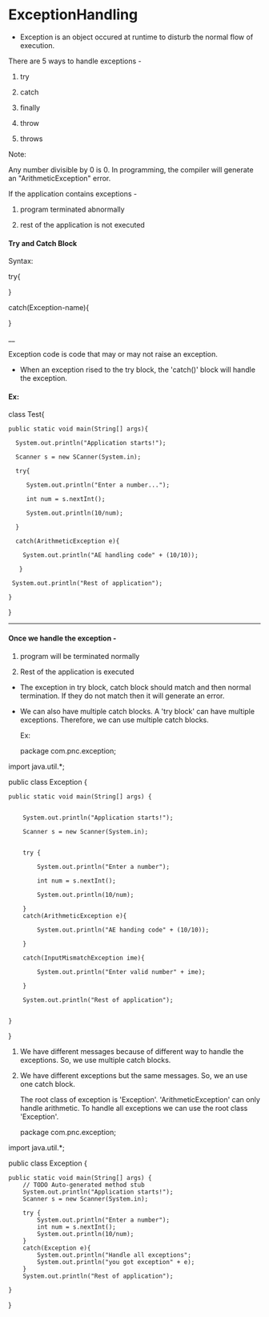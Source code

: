 # ExceptionHandling


- Exception is an object occured at runtime to disturb the normal flow of execution.

There are 5 ways to handle exceptions - 

1. try

2. catch

3. finally

4. throw

5. throws


Note:

Any number divisible by 0 is 0. In programming, the compiler will generate an "ArithmeticException" error.


If the application contains exceptions - 

1. program terminated abnormally

2. rest of the application is not executed


#### Try and Catch Block

Syntax:

try{

}

catch(Exception-name){

}


__

Exception code is code that may or may not raise an exception.


- When an exception rised to the try block, the 'catch()' block will handle the exception.


#### Ex:

class Test{

    public static void main(String[] args){

      System.out.println("Application starts!");

      Scanner s = new SCanner(System.in);

      try{

         System.out.println("Enter a number...");

         int num = s.nextInt();

         System.out.println(10/num);
          
      }

      catch(ArithmeticException e){

        System.out.println("AE handling code" + (10/10));

       }    

     System.out.println("Rest of application");

    }

}



***********************

#### Once we handle the exception - 

1. program will be terminated normally

2. Rest of the application is executed


- The exception in try block, catch block should match and then normal termination. If they do not match then it will generate an error.

- We can also have multiple catch blocks. A 'try block' can have multiple exceptions. Therefore, we can use multiple catch blocks.

  Ex:

  package com.pnc.exception;

import java.util.*;

public class Exception {

	public static void main(String[] args) {
 
		
		System.out.println("Application starts!");
  
		Scanner s = new Scanner(System.in);
  
		
		try {
  
			System.out.println("Enter a number");
   
			int num = s.nextInt();
   
			System.out.println(10/num);
   
		}
		catch(ArithmeticException e){
  
			System.out.println("AE handing code" + (10/10));
   
		}
  
		catch(InputMismatchException ime){
  
			System.out.println("Enter valid number" + ime);
   
		}
		
		System.out.println("Rest of application");
  

	}

}


1. We have different messages because of different way to handle the exceptions. So, we use multiple catch blocks.

2. We have different exceptions but the same messages. So, we an use one catch block.

   The root class of exception is 'Exception'. 'ArithmeticException' can only handle arithmetic. To handle all exceptions we can use the root class 'Exception'.


   package com.pnc.exception;

import java.util.*;

public class Exception {

	public static void main(String[] args) {
		// TODO Auto-generated method stub
		System.out.println("Application starts!");
		Scanner s = new Scanner(System.in);
		
		try {
			System.out.println("Enter a number");
			int num = s.nextInt();
			System.out.println(10/num);
		}
		catch(Exception e){
			System.out.println("Handle all exceptions";
   			System.out.println("you got exception" + e);
		}
		System.out.println("Rest of application");

	}

}


